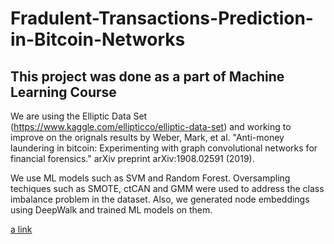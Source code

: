 # Fradulent-Transactions-Prediction-in-Bitcoin-Networks

This project was done as a part of Machine Learning Course
--------------------------------------------------------------

We are using the Elliptic Data Set (https://www.kaggle.com/ellipticco/elliptic-data-set) and working to improve on the orignals results by Weber, Mark, et al. "Anti-money laundering in bitcoin: Experimenting with graph convolutional networks for financial forensics." arXiv preprint arXiv:1908.02591 (2019).

We use ML models such as SVM and Random Forest. Oversampling techiques such as SMOTE, ctCAN and GMM were used to address the class imbalance problem in the dataset. Also, we generated node embeddings using DeepWalk and trained ML models on them.

[a link](https://github.com/Chokerino/Fradulent-Transactions-Prediction-in-Bitcoin-Networks/blob/master/paper_final.pdf)

